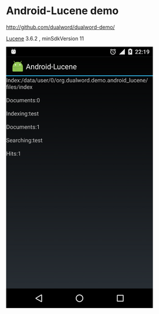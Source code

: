 # Android-Lucene demo

http://github.com/dualword/dualword-demo/

[Lucene](http://lucene.apache.org/) 3.6.2 , minSdkVersion 11

![Screenshot1](Android-Lucene.png)




